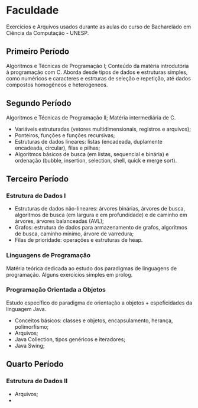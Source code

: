 # Faculdade
 Exercícios e Arquivos usados durante as aulas do curso de Bacharelado em Ciência da Computação - UNESP.

## Primeiro Período
Algoritmos e Técnicas de Programação I; Conteúdo da matéria introdutória à programação com C. Aborda desde tipos de dados e estruturas simples, como numéricos e caracteres e estrturas de seleção e repetição, até dados compostos homogêneos e heterogeneos.


## Segundo Período
Algoritmos e Técnicas de Programação II; Matéria intermediária de C. 
-  Variáveis estruturadas (vetores multidimensionais, registros e arquivos);
- Ponteiros, funções e funções recursivas;
- Estruturas de dados lineares: listas (encadeada, duplamente encadeada, circular), filas e pilhas;
- Algoritmos básicos de busca (em listas, sequencial e binária) e ordenação (bubble, insertion, selection, shell, quick e merge sort).


## Terceiro Período
### Estrutura de Dados I
- Estruturas de dados não-lineares: árvores binárias, árvores de busca, algoritmos de busca (em largura e em profundidade) e de caminho em árvores, árvores balanceadas (AVL);
- Grafos: estrutura de dados para armazenamento de grafos, algoritmos de busca, caminho mínimo, árvore de varredura;
- Filas de prioridade: operações e estruturas de heap.

### Linguagens de Programação
Matéria teórica dedicada ao estudo dos paradigmas de linguagens de programação. Alguns exercícios simples em prolog.

### Programação Orientada a Objetos
Estudo específico do paradigma de orientação a objetos + espeficidades da linguagem Java.
- Conceitos básicos: classes e objetos, encapsulamento, herança, polimorfismo;
- Arquivos;
- Java Collection, tipos genéricos e iteradores;
- Java Swing;

## Quarto Período
### Estrutura de Dados II
- Arquivos;
-  
